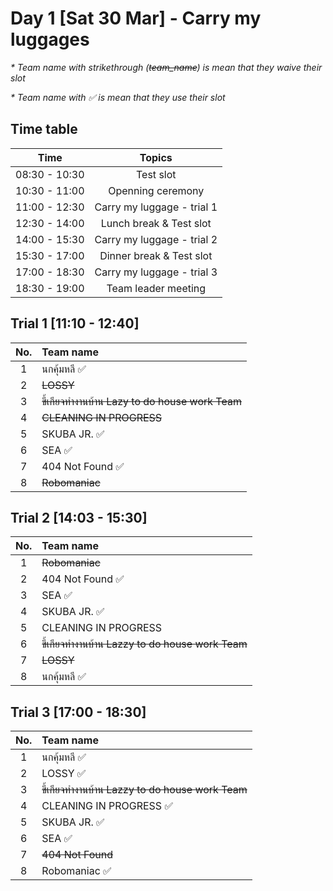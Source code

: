 # Day 1 [Sat 30 Mar] - Carry my luggages

<em> * Team name with strikethrough (~~team_name~~) is mean that they waive their slot </em>

<em> * Team name with ✅ is mean that they use their slot </em>

## Time table

|   Time              |     Topics                                  |
|:-------------------:|:-------------------------------------------:|
|    08:30 - 10:30    |     Test slot                               |
|    10:30 - 11:00    |     Openning ceremony                       |
|    11:00 - 12:30    |     Carry my luggage - trial 1              |
|    12:30 - 14:00    |     Lunch break & Test slot                 |
|    14:00 - 15:30    |     Carry my luggage - trial 2              |
|    15:30 - 17:00    |     Dinner break & Test slot                |
|    17:00 - 18:30    |     Carry my luggage - trial 3              |
|    18:30 - 19:00    |     Team leader meeting                     |


## Trial 1 [11:10 - 12:40]

|   No.     |      Team name                                        |    
|:---------:|:------------------------------------------------------|   
|   1       |    นกคุ้มหลี ✅                                            |  
|   2       |    ~~LOSSY~~                                              | 
|   3       |  ~~ขี้เกียจทำงานบ้าน Lazy to do house work Team~~            |
|   4       |   ~~CLEANING IN PROGRESS~~                                |
|   5       |   SKUBA JR. ✅                                  |
|   6       |   SEA ✅                                                |
|   7       |   404 Not Found  ✅                                     |
|   8       |   ~~Robomaniac~~                                          |


## Trial 2 [14:03 - 15:30]

|   No.     |      Team name                                        |    
|:---------:|:------------------------------------------------------|   
|   1       |   ~~Robomaniac~~                                          |
|   2       |   404 Not Found ✅                                       |
|   3       |   SEA ✅                                             |
|   4       |   SKUBA JR. ✅                                          |
|   5       |   CLEANING IN PROGRESS                                |
|   6       |  ~~ขี้เกียจทำงานบ้าน Lazzy to do house work Team~~            |
|   7       |  ~~LOSSY~~                                                | 
|   8       | นกคุ้มหลี ✅                                                  |  

## Trial 3 [17:00 - 18:30]

|   No.     |      Team name                                        |    
|:---------:|:------------------------------------------------------|   
|   1       |    นกคุ้มหลี ✅                                            |  
|   2       |    LOSSY  ✅                                             | 
|   3       |  ~~ขี้เกียจทำงานบ้าน Lazzy to do house work Team~~            |
|   4       |   CLEANING IN PROGRESS  ✅                               |
|   5       |   SKUBA JR.  ✅                                          |
|   6       |   SEA   ✅                                               |
|   7       |   ~~404 Not Found~~                                       |
|   8       |   Robomaniac   ✅                                       |

